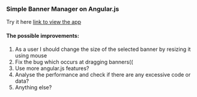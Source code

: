 ### Simple Banner Manager on Angular.js 
Try it here [link to view the app](https://vitalikplus.github.io/banner-manager-angularjs/ "banner-manager app")

#### The possible improvements: 
1. As a user I should change the size of the selected banner by resizing it using mouse 
2. Fix the bug which occurs at dragging banners((
3. Use more angular.js features? 
4. Analyse the performance and check if there are any excessive code or data? 
5. Anything else? 
